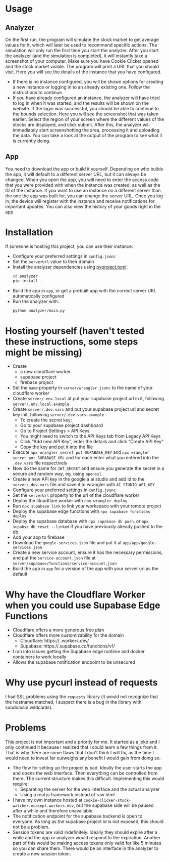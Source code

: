 # Usage

## Analyzer
On the first run, the program will simulate the stock market to get average values for it, which will later be used to recommend specific actions. The simulation will only run the first time you start the analyzer. After you start the analyzer (and the simulation is completed), it will instantly take a screenshot of your computer. Make sure you have Cookie Clicker opened and the stock market visible. The program will print a URL that you should visit. Here you will see the details of the instance that you have configured.
- If there is no instance configured, you will be shown options for creating a new instance or logging in to an already existing one. Follow the instructions to continue.
- If you have already configured an instance, the analyzer will have tried to log in when it was started, and the results will be shown on the website.
If the login was successful, you should be able to continue to the bounds selection. Here you will see the screenshot that was taken earlier. Select the region of your screen where the different values of the stocks are displayed, and click submit. After this, the analyzer will immediately start screenshotting the area, processing it and uploading the data. You can take a look at the output of the program to see what it is currently doing.

## App
You need to download the app or build it yourself. Depending on who builds the app, it will default to a different server URL, but it can always be changed. When you open the app, you will need to enter the access code that you were provided with when the instance was created, as well as the ID of the instance. If you want to use an instance on a different server than the one the app was built for, you can change the server URL. Once you log in, the device will register with the instance and receive notifications for important updates. You can also view the history of your goods right in the app.

# Installation

If someone is hosting this project, you can use their instance:
- Configure your preferred settings in `config.jsonc`
- Set the `serverUrl` value to their domain
- Install the analyzer dependencies using [pyproject.toml](https://peps.python.org/pep-0621/):
    ```sh
    cd analyzer
    pip install .
    ```
- Build the app in `app`, or get a prebuilt app with the correct server URL automatically configured
- Run the analyzer with:
    ```sh
    python analyzer/main.py
    ```


# Hosting yourself (haven't tested these instructions, some steps might be missing)
- Create
    - a new cloudflare worker
    - supabase project
    - firebase project
- Set the `name` property in `server/wrangler.jsonc` to the name of your cloudflare worker
- Create `server/.env.local` at put your supabase project url in it, following `server/.env.local.example`
- Create `server/.dev.vars` and put your supabase project url and secret key init, following `server/.dev.vars.example`
    - To create the secret key:
    - Go to your supabase project dashboard
    - Go to Project Settings > API Keys
    - You might need to switch to the API Keys tab from Legacy API Keys
    - Click "Add new API Key", enter the details and click "Create API Key"
    - Copy the key and put it into the file
- Execute `npx wrangler secret put SUPABASE_KEY` and `npx wrangler secret put SUPABASE_URL` and for each enter what you entered into the `.dev.vars` file respectively
- Now do the same for `JWT_SECRET` and ensure you generate the secret in a secure and random way, eg. using `openssl`.
- Create a new API key in the google a ai studio and add id to the `server/.dev.vars` file and save it to wrangler with `AI_STUDIO_API_KEY`
- Configure your preferred settings in `config.jsonc`
- Set the `serverUrl` property to the url of the cloudflare worker
- Deploy the cloudflare worker with `npx wrangler deploy`
- Run `npx supabase link` to link your workspace with your remote project
- Deploy the supabase edge functions with `npx supabase functions deploy`
- Deploy the supabase database with `npx supabase db push`, or `npx supabse db reset --linked` if you have previously already pushed to the db.
- Add your app to firebase
- Download the `google-services.json` file and put it at `app/app/google-services.json`
- Create a new service account, ensure it has the necessary permissions, and put the `service-account.json` file at `server/supabase/functions/service-account.json`
- Build the app in `app` for a version of the app with your server url as the default




# Why have the Cloudflare Worker when you could use Supabase Edge Functions
- Cloudflare offers a more generous free plan
- Cloudflare offers more customizability for the domain
    - Cloudflare: https://<custom>.<username>.workers.dev/<custom>
    - Supabase: https://<project-id>.supabase.co/functions/v1/<custom>
- I ran into issues getting the Supabase edge runtime and docker containers to work locally
- Allows the supabase notification endpoint to be unsecured

# Why use pycurl instead of requests
I had SSL problems using the `requests` library (it would not recognize that the hostname matched, I suspect there is a bug in the library with subdomain wildcards).


# Problems
This project is not important and a priority for me. It started as a joke and I only continued it because I realized that I could learn a few things from it. That is why there are some flaws that I don't think I will fix, as the time I would need to invest far outweighs any benefit I would gain from doing so.

- The flow for setting up the project is bad. Ideally the user starts the app and opens the web interface. Then everything can be controlled from there. The current structure makes this difficult. Implementing this would require:
    - Separating the server for the web interface and the actual analyzer
    - Using a real js framework instead of raw html
- I have my own instance hosted at `cookie-clicker-stock-watcher.ecasept.workers.dev`, but the supabase side will be paused after a while and therefore unavailable
- The notification endpoint for the supabase backend is open to everyone. As long as the supabase project id is not exposed, this should not be a problem.
- Session tokens are valid indefinitely. Ideally they should expire after a while and the app or analyzer would respond to the expiration. Another part of this would be making access tokens only valid for like 5 minutes so you can share them. There would be an interface in the analyzer to create a new session token.
